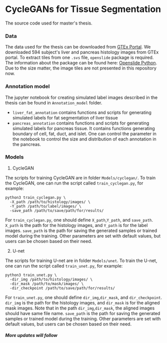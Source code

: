 # CycleGANs for Tissue Segmentation
The source code used for master's thesis.

### Data
The data used for the thesis can be downloaded from [GTEx Portal](https://www.gtexportal.org/home/). We downloaded 594 subject's liver and pancreas histology images from GTEx portal. To extract tiles from one `.svs` file, `openslide` package is required. The information about the package can be found here: [Openslide Python](https://openslide.org/api/python/). Due to the size matter, the image tiles are not presented in this repository now. 

### Annotation model
The jupyter notebook for creating simulated label images described in the thesis can be found in `Annotation_model` folder.

- `liver_fat_annotation` contains functions and scripts for generating simulated labels for fat segmentation of liver tissue
- `pancreas_annotation` contains functions and scripts for generating simulated labels for pancreas tissue. It contains functions generating boundary of cell, fat, duct, and islet. One can control the parameter in the notebook to control the size and distribution of each annotation in the pancreas.

### Models
1. CycleGAN 

The scripts for training CycleGAN are in folder `Models/cyclegan/`. To train the CycleGAN, one can run the script called `train_cyclegan.py`, for example:
```
python3 train_cyclegan.py \
  -X_path /path/to/histology/images/ \
  -Y_path /path/to/label/images/ \
  -save_path /path/to/save/path/for/results/ 
```
For `train_cyclegan.py`, one should define `X_path`,`Y_path`, and `save_path`. `X_path` is the path for the histology images, and `Y_path` is for the label images. `save_path` is the path for saving the generated samples or trained model during the training. Other parameters are set with default values, but users can be chosen based on their need.

2. U-net

The scripts for training U-net are in folder `Models/unet`. To train the U-net, one can run the script called `train_unet.py`, for example:
```
python3 train_unet.py \
  -dir_img /path/to/histology/images/ \
  -dir_mask /path/to/mask/images/ \
  -dir_checkpoint /path/to/save/path/for/results/ 
```
For `train_unet.py`, one should define `dir_img`,`dir_mask`, and `dir_checkpoint`. `dir_img` is the path for the histology images, and `dir_mask` is for the aligned mask images. Note that in the path `dir_img`,`dir_mask`, the aligned images should have same file name. `save_path` is the path for saving the generated samples or trained model during the training. Other parameters are set with default values, but users can be chosen based on their need.


##### More updates will follow
